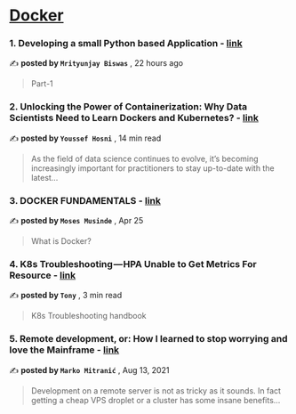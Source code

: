 
<h1><a href=https://medium.com/tag/docker/recommended target="_blank" rel="noopener noreferrer">Docker</a></h1>
<h3>1. Developing a small Python based Application - <a href=https://medium.com/@mrityunjay.biswas08/build-a-simple-python-tool-which-can-fetch-data-from-an-api-and-depending-upon-user-input-show-the-3bf13898a380?source=tag_recommended_feed---------0-84----------docker----------e39abd68_bbb6_4b45_bb71_cdd91c639963------- target="_blank" rel="noopener noreferrer">link</a></h3>

✍️ **posted by `Mrityunjay Biswas`** <date> , 22 hours ago</date>

<blockquote>Part-1</blockquote>

<h3>2. Unlocking the Power of Containerization: Why Data Scientists Need to Learn Dockers and Kubernetes? - <a href=https://medium.com/gitconnected/unlocking-the-power-of-containerization-why-data-scientists-need-to-learn-dockers-and-kubernetes-b112456c62fc?source=tag_recommended_feed---------1-107----------docker----------e39abd68_bbb6_4b45_bb71_cdd91c639963------- target="_blank" rel="noopener noreferrer">link</a></h3>

✍️ **posted by `Youssef Hosni`** <date> , 14 min read</date>

<blockquote>As the field of data science continues to evolve, it’s becoming increasingly important for practitioners to stay up-to-date with the latest…</blockquote>

<h3>3. DOCKER FUNDAMENTALS - <a href=https://medium.com/@musinde/docker-fundamentals-8b856f24aeb1?source=tag_recommended_feed---------2-85----------docker----------e39abd68_bbb6_4b45_bb71_cdd91c639963------- target="_blank" rel="noopener noreferrer">link</a></h3>

✍️ **posted by `Moses Musinde`** <date> , Apr 25</date>

<blockquote>What is Docker?</blockquote>

<h3>4. K8s Troubleshooting — HPA Unable to Get Metrics For Resource - <a href=https://medium.com/@tonylixu/k8s-troubleshooting-hpa-unable-to-get-metrics-for-resource-b80899671d2f?source=tag_recommended_feed---------3-84----------docker----------e39abd68_bbb6_4b45_bb71_cdd91c639963------- target="_blank" rel="noopener noreferrer">link</a></h3>

✍️ **posted by `Tony`** <date> , 3 min read</date>

<blockquote>K8s Troubleshooting handbook</blockquote>

<h3>5. Remote development, or: How I learned to stop worrying and love the Mainframe - <a href=https://medium.com/homullus/remote-development-or-how-i-learned-to-stop-worrying-and-love-the-mainframe-90165147a57d?source=tag_recommended_feed---------4-107----------docker----------e39abd68_bbb6_4b45_bb71_cdd91c639963------- target="_blank" rel="noopener noreferrer">link</a></h3>

✍️ **posted by `Marko Mitranić`** <date> , Aug 13, 2021</date>

<blockquote>Development on a remote server is not as tricky as it sounds. In fact getting a cheap VPS droplet or a cluster has some insane benefits…</blockquote>

